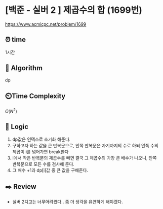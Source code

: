 # [백준 - 실버 2 ] 제곱수의 합 (1699번)

https://www.acmicpc.net/problem/1699

## ⏰ **time**

1시간

## :pushpin: **Algorithm**

dp

## ⏲️**Time Complexity**

$O(N^2)$

## :round_pushpin: **Logic**

1. dp값은 인덱스로 초기화 해준다.
2. 구하고자 하는 값을 큰 반복문으로, 안쪽 반복문은 자기까지의 수로 하되 안쪽 수의 제곱이 i를 넘어가면 break한다
3. i에서 작은 반복문의 제곱수를 빼면 결국 그 제곱수의 가장 큰 배수가 나오니, 안쪽 반복문으로 모든 수를 검사해 준다.
4. 그 배수 +1과 dp[i]값 중 큰 값을 구해준다.

## :black_nib: **Review**

- 실버 2치고는 너무어려웠다.. 좀 더 생각을 유연하게 해야겠다.
